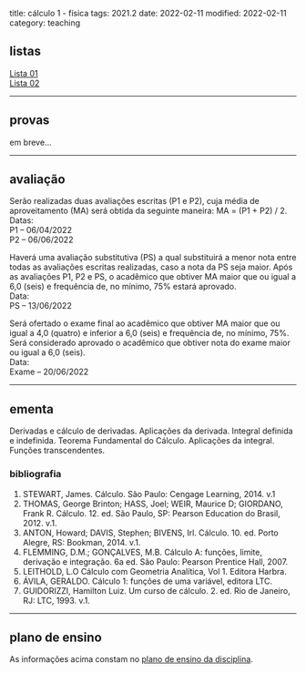 title: cálculo 1 - física
tags: 2021.2
date: 2022-02-11
modified: 2022-02-11
category: teaching

## listas

[Lista 01]({static}/listas/calculo1-01-2022.pdf)  
[Lista 02]({static}/listas/calculo1-02-2022.pdf)  

---

## provas

em breve...

---

## avaliação

Serão realizadas duas avaliações escritas (P1 e P2), cuja média de
aproveitamento (MA) será obtida da seguinte maneira:
MA = (P1 + P2) / 2.  
Datas:  
P1 – 06/04/2022  
P2 – 06/06/2022

Haverá uma avaliação substitutiva (PS) a qual substituirá a menor nota entre
todas as avaliações escritas realizadas, caso a nota da PS seja maior. Após as
avaliações P1, P2 e PS, o acadêmico que obtiver MA maior que ou igual a 6,0
(seis) e frequência de, no mínimo, 75% estará aprovado.  
Data:  
PS – 13/06/2022

Será ofertado o exame final ao acadêmico que obtiver MA maior que ou igual a
4,0 (quatro) e inferior a 6,0 (seis) e frequência de, no mínimo, 75%. Será
considerado aprovado o acadêmico que obtiver nota do exame maior ou igual a 6,0
(seis).  
Data:  
Exame – 20/06/2022

---

## ementa

Derivadas e cálculo de derivadas. Aplicações da derivada. Integral definida e
indefinida. Teorema Fundamental do Cálculo. Aplicações da integral. Funções
transcendentes.

### bibliografia

1. STEWART, James. Cálculo. São Paulo: Cengage Learning, 2014. v.1
2. THOMAS, George Brinton; HASS, Joel; WEIR, Maurice D; GIORDANO, Frank R.
   Cálculo. 12. ed. São Paulo, SP: Pearson Education do Brasil, 2012. v.1.
3. ANTON, Howard; DAVIS, Stephen; BIVENS, Irl. Cálculo. 10. ed. Porto Alegre,
   RS: Bookman, 2014. v.1.
4. FLEMMING, D.M.; GONÇALVES, M.B. Cálculo A: funções, limite, derivação e
   integração. 6a ed. São Paulo: Pearson Prentice Hall, 2007.
5. LEITHOLD, L.O Cálculo com Geometria Analítica, Vol 1. Editora Harbra.
6. ÁVILA, GERALDO. Cálculo 1: funções de uma variável, editora LTC.
7. GUIDORIZZI, Hamilton Luiz. Um curso de cálculo. 2. ed. Rio de Janeiro, RJ:
   LTC, 1993. v.1.

---

## plano de ensino

As informações acima constam no [plano de ensino da disciplina]({static}/planos/2021-2-calculo1-fisica.pdf).
